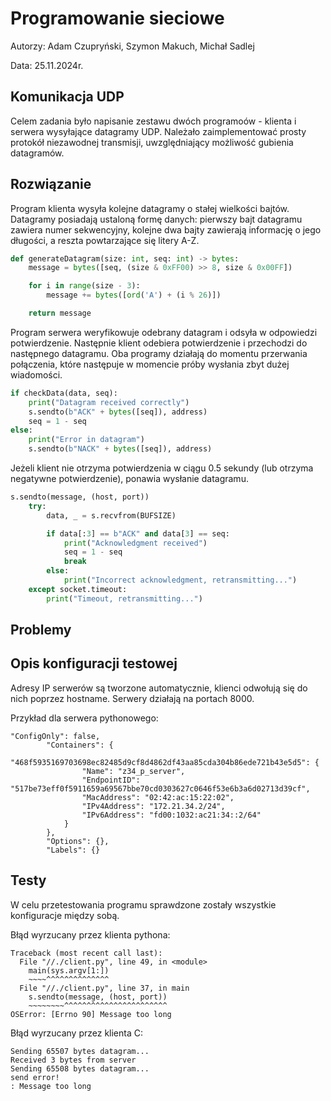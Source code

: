 # Programowanie sieciowe
Autorzy: Adam Czupryński, Szymon Makuch, Michał Sadlej

Data: 25.11.2024r.

##  Komunikacja UDP
Celem zadania było napisanie zestawu dwóch programoów - klienta i serwera wysyłające datagramy UDP.
Należało zaimplementować prosty protokół niezawodnej transmisji, uwzględniający możliwość gubienia datagramów.

## Rozwiązanie
Program klienta wysyła kolejne datagramy o stałej wielkości bajtów. Datagramy posiadają ustaloną formę danych: pierwszy bajt datagramu zawiera numer sekwencyjny, kolejne dwa bajty zawierają informację o jego długości, a reszta powtarzające się litery A-Z.
```python
def generateDatagram(size: int, seq: int) -> bytes:
    message = bytes([seq, (size & 0xFF00) >> 8, size & 0x00FF])

    for i in range(size - 3):
        message += bytes([ord('A') + (i % 26)])

    return message
```

Program serwera weryfikowuje odebrany datagram i odsyła w odpowiedzi potwierdzenie. Następnie klient odebiera potwierdzenie i przechodzi do następnego datagramu. Oba programy działają do momentu przerwania połączenia, które następuje w momencie próby wysłania zbyt dużej wiadomości.
```python
if checkData(data, seq):
    print("Datagram received correctly")
    s.sendto(b"ACK" + bytes([seq]), address)
    seq = 1 - seq
else:
    print("Error in datagram")
    s.sendto(b"NACK" + bytes([seq]), address)
```

Jeżeli klient nie otrzyma potwierdzenia w ciągu 0.5 sekundy (lub otrzyma negatywne potwierdzenie), ponawia wysłanie datagramu.
```python
s.sendto(message, (host, port))
    try:
        data, _ = s.recvfrom(BUFSIZE)

        if data[:3] == b"ACK" and data[3] == seq:
            print("Acknowledgment received")
            seq = 1 - seq
            break
        else:
            print("Incorrect acknowledgment, retransmitting...")
    except socket.timeout:
        print("Timeout, retransmitting...")
```


## Problemy 



## Opis konfiguracji testowej

Adresy IP serwerów są tworzone automatycznie, klienci odwołują się do nich poprzez hostname. Serwery działają na portach 8000.

Przykład dla serwera pythonowego:
```
"ConfigOnly": false,
        "Containers": {
            "468f5935169703698ec82485d9cf8d4862df43aa85cda304b86ede721b43e5d5": {
                "Name": "z34_p_server",
                "EndpointID": "517be73eff0f5911659a69567bbe70cd0303627c0646f53e6b3a6d02713d39cf",
                "MacAddress": "02:42:ac:15:22:02",
                "IPv4Address": "172.21.34.2/24",
                "IPv6Address": "fd00:1032:ac21:34::2/64"
            }
        },
        "Options": {},
        "Labels": {}
```

## Testy

W celu przetestowania programu sprawdzone zostały wszystkie konfiguracje między sobą. 

Błąd wyrzucany przez klienta pythona:
```
Traceback (most recent call last):
  File "//./client.py", line 49, in <module>
    main(sys.argv[1:])
    ~~~~^^^^^^^^^^^^^^
  File "//./client.py", line 37, in main
    s.sendto(message, (host, port))
    ~~~~~~~~^^^^^^^^^^^^^^^^^^^^^^^
OSError: [Errno 90] Message too long
```

Błąd wyrzucany przez klienta C:
```
Sending 65507 bytes datagram...
Received 3 bytes from server
Sending 65508 bytes datagram...
send error!
: Message too long
```
